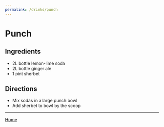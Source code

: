 ```yaml
---
permalink: /drinks/punch
---
```

# Punch

## Ingredients

- 2L bottle lemon-lime soda
- 2L bottle ginger ale
- 1 pint sherbet

## Directions

- Mix sodas in a large punch bowl
- Add sherbet to bowl by the scoop

---

[Home](https://thomasjbarrett82.github.io)
